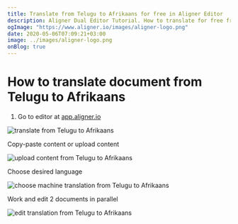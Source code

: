 ```yaml
---
title: Translate from Telugu to Afrikaans for free in Aligner Editor
description: Aligner Dual Editor Tutorial. How to translate for free from Telugu to Afrikaans. Aligner is multilingual document management platform. 
ogImage: "https://www.aligner.io/images/aligner-logo.png"
date: 2020-05-06T07:09:21+03:00
image: ../images/aligner-logo.png
onBlog: true
---
```


# How to translate document from Telugu to Afrikaans

1. Go to editor at [app.aligner.io](https://app.aligner.io "Aligner App web page")

![translate from Telugu to Afrikaans](../aligner-blank-editor.png "translate from Telugu to Afrikaans")

Copy-paste content or upload content

![upload content from Telugu to Afrikaans](../aligner-uploaded-document.png "upload content from Telugu to Afrikaans")

Choose desired language

![choose machine translation from Telugu to Afrikaans](../aligner-language-dropdown.png "choose machine translation from Telugu to Afrikaans")

Work and edit 2 documents in parallel

![edit translation from Telugu to Afrikaans](../aligner-double-sitded-editor.png "edit translation from Telugu to Afrikaans")

